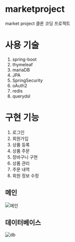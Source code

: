 # marketproject
market project 클론 코딩 프로젝트

# 사용 기술
1. spring-boot
2. thymeleaf
3. mariaDB
4. JPA
5. SpringSecurity
6. oAuth2
7. redis
8. querydsl

# 구현 기능
1. 로그인
2. 회원가입
3. 상품 등록
4. 상품 주문
5. 장바구니 구현
6. 상품 관리
7. 주문 내역
8. 회원 정보 수정

## 메인
![메인](https://user-images.githubusercontent.com/48506474/231246767-05ff5ef7-a5d4-4ac4-89ad-8ae808dac0de.png)

## 데이터베이스
![db](https://user-images.githubusercontent.com/48506474/231246889-bab12531-0cf5-4b8e-a829-34631e19d4fd.png)
